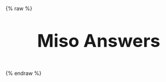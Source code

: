 ---
---

<script async src="http://localhost:10099/dist/umd/miso.js?lorem&autostart=false"></script>
{% raw %}
<style>
main {
  padding: 0;
}
.hero-title {
  text-align: center;
  margin: 2rem 0;
  font-size: 3rem;
  line-height: 2;
}
</style>
<h1 class="hero-title">Miso Answers</h1>
<miso-ask-combo></miso-ask-combo>
<script>
(window.misocmd || (window.misocmd = [])).push(async () => {
  MisoClient.ui.combo.ask.start();
});
</script>
{% endraw %}
